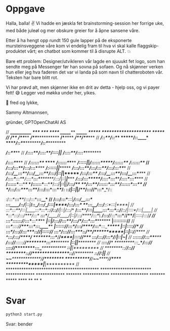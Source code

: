 # Oppgave

Halla, balla! ✌
Vi hadde en jæskla fet brainstorming-session her forrige uke, med både juleøl og mer obskure greier for å åpne sansene våre.

Etter å ha hengt opp rundt 150 gule lapper på de eksponerte mursteinsveggene våre kom vi endelig fram til hva vi skal kalle flaggskip-produktet vårt; en chatbot som kommer til å disrupte ALT. 💥

Bare ett problem: Designer/utvikleren vår lagde en sjuuukt fet logo, som han sendte meg på Messenger før han sovna på sofaen. Og nå skjønner verken hun eller jeg hva faderen det var vi landa på som navn til chatteroboten vår. Teksten har bare blitt rot.

Vi har prøvd alt, men skjønner ikke en drit av detta - hjelp oss, og vi payer fett! 😅 Legger ved møkka under her, yikes.

🦄 fred og lykke,

Sammy Altmannsen,

gründer, GPTOpenChatAI AS

// **********_____*******************_____**** *** *** **** ******_____************* *******_____**** ***** **********_____********************_____***** ***** // *********/\****\*********** ******/\****\********** ********/\****\**************** **/\****\***** ************/\****\******************/\****\********* // ********/::\****\***************/::\****\*** *************/::\____\********* *******/::\****\***************/::\****\********

********/::\****\******** // *******/::::\****\*************/::::\****\**************/::::|***|**** ***********/::::\****\*************/::::\****\*******

*******/::::\****\******* // ******/::::::\****\** **** *****/::::::\****\******* *****/:::::|***|**************/::::::\****\***********/::::::\****\***** *******/::::::\****\****** // *****/:::/\:::\****\*********/:::/\:::\****\**** ******/::::::|***|******** *****/:::/\:::\****\*********/:::/\:::\****\**********/:::/\:::\****\***** // ****/:::/__\:::\****\*******/:::/__\:::\****\********/:::/|::|***|***** *******/:::/**\:::\****\**** ***/:::/__\:::\****\********/:::/__\:::\****\**** // ***/::::\***\:::\****\*****/::::\***\:::\****\******/:::/*|::|***|****** *****/:::/****\:::\****\*****/::::\***\:::\****\******/::::\***\:::\****\*** // **/::::::\***\:::\****\** */::::::\***\:::\****\****/:::/**|::|***|*_____****/:::/** **/*\:::\****\***/::::::\***\:::\****\****/::::::\***\:::\****\** // */:::/\:::\***\:::\*___\*/:::/\:::\***\:::\****\**/: ::/***|::|***|/\****\**/:::/****/***\:::\*___\*/::

:/\:::\***\:::\****\**/:::/\:::\***\:::\____\* // /:::/__\:::\***\:::|****/:::/__\:::\** *\:::\____\/::*/****|::|***/::\____\/:::/____/*****\:::|****/:::/__\:::\* **\:::\____\/:::/**\:::\***\:::|****| // \:::\***\:::\**/:::|____\:::\***\:::\***\::/****/\::/****/|::|**/:::/** **/\:::\****\*****/:::|____\:::\***\:::\***\::/****/\::/***|::::\**/:::|____| // *\:::\***\:::\/:::/****/*\:::\* **\:::\***\/____/**\/____/*|::|*/:::/****/**\:::\****\ ***/:::/****/*\:::\***\:::\***\/____/**\/____|:::::\/:::/****/* // **\:::\***\::::::/****/***\:::\***\:::\****\****** ********|::|/:::/****/****\:::\****\*/:::/****/***\:::\***\:::\****\****** ******|:::::::::/****/** // ***\:::\***\::::/****/*****\:::\***\:::\____\***** ********|::::::/****/******\:::\****/:::/****/*****\:::\***\:::\____\***** ******|::|\::::/****/*** // ****\:::\**/:::/****/*******\:::\***\::/****/*************|:::::/****/* *******\:::\**/:::/****/*******\:::\***\::/****/***********|::|*\::/____/**** // *****\:::\/:::/****/** *******\:::\***\/____/**************|::::/****/******* ***\:::\/:::/****/*********\:::\***\/____/************|::|**~|********** // ******\::::::/****/***********\:::\****\********** ********/:::/****/************\::::::/****/***********\:::\****\*********** *****|::|***|********** // *******\::::/****/**** *********\:::\____\****************/:::/****/******** ******\::::/****/*************\:::\____\*********** ****\::|***|********** // ********\::/____/***************\::/****/******** ********\::/****/****************\::/____/******** *******\::/****/****************\:|***|********** // *********~~**********************\/____/******** **********\/____/******************~~**********************\/____/**** **************\|___|********** // ****************************************** *********************** ************* ************* ******* ************ ***************** ******* ***** **** ** ** *

# Svar

```sh
python3 start.py
```

Svar: bender
